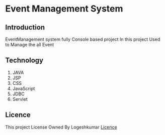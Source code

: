 # Event Management System
## Introduction
   EventManagement system fully Console based project
   In this project Used to Manage the all Event
   
## Technology
   1. JAVA
   2. JSP
   3. CSS
   4. JavaScript
   5. JDBC
   6. Servlet
## Licence
   This project License Owned By Logeshkumar [Licence]("License")
